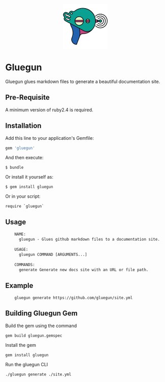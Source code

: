 <p align="center">
<img src="https://github.com/minio/gluegun/blob/master/lib/img/Gluegun_icon_1024px.png" width="140px">
</p>

# Gluegun
Gluegun glues markdown files to generate a beautiful documentation site.
 

## Pre-Requisite

A minimum version of ruby2.4 is required.

## Installation

Add this line to your application's Gemfile:

```ruby
gem 'gluegun'
```

And then execute:

    $ bundle

Or install it yourself as:

    $ gem install gluegun

Or in your script:

    require `gluegun`
    
    
## Usage

        NAME:
          gluegun - Glues github markdown files to a documentation site.

        USAGE:
          gluegun COMMAND [ARGUMENTS...]

        COMMANDS:
          generate Generate new docs site with an URL or file path.
          
## Example

        gluegun generate https://github.com/gluegun/site.yml
        
## Building Gluegun Gem
Build the gem using the command 

```
gem build gluegun.gemspec
```

Install the gem
```
gem install gluegun
```

Run the gluegun CLI 
```
./gluegun generate ./site.yml
````
